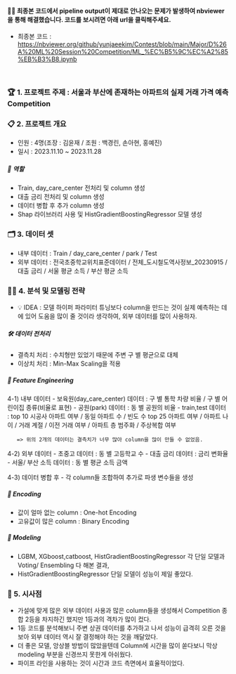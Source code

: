#### 🙇‍♂️ 최종본 코드에서 pipeline output이 제대로 안나오는 문제가 발생하여 nbviewer을 통해 해결했습니다. 코드를 보시려면 아래 url을 클릭해주세요.
- 최종본 코드 : https://nbviewer.org/github/yunjaeekim/Contest/blob/main/Major/D%26A%20ML%20Session%20Competition/ML_%EC%B5%9C%EC%A2%85%EB%B3%B8.ipynb

<br>

### 🏆 1. 프로젝트 주제 : 서울과 부산에 존재하는 아파트의 실제 거래 가격 예측 Competition

### 📋 2. 프로젝트 개요 
- 인원 : 4명(조장 : 김윤재 / 조원 : 백경린, 손아현, 홍예진)
- 일시 : 2023.11.10 ~ 2023.11.28
##### 📌 역할
- Train, day_care_center 전처리 및 column 생성
- 대출 금리 전처리 및 column 생성
- 데이터 병합 후 추가 column 생성
- Shap 라이브러리 사용 및 HistGradientBoostingRegressor 모델 생성

### 🗂️ 3. 데이터 셋
- 내부 데이터 : Train / day_care_center / park / Test
- 외부 데이터 : 전국초중학교위치표준데이터 / 전체_도시철도역사정보_20230915 / 대출 금리 / 서울 평균 소득 / 부산 평균 소득

### 🕵️‍♂️ 4. 분석 및 모델링 전략
- 💡 IDEA : 모델 하이퍼 파라미터 튜닝보다 column을 만드는 것이 실제 예측하는 데에 있어 도움을 많이 줄 것이라 생각하여, 외부 데이터를 많이 사용하자.

##### 🛠️ 데이터 전처리
- 결측치 처리 : 수치형만 있었기 때문에 주변 구 별 평균으로 대체
- 이상치 처리 : Min-Max Scaling을 적용

##### 🚀 Feature Engineering
   4-1) 내부 데이터
      - 보육원(day_care_center) 데이터 : 구 별 통학 차량 비율 / 구 별 어린이집 종류(비율로 표현)
      - 공원(park) 데이터 : 동 별 공원의 비율
      - train,test 데이터 : top 10 시공사 아파트 여부 / 동일 아파트 수 / 빈도 수 top 25 아파트 여부 / 아파트 나이 / 거래 계절 / 이전 거래 여부 / 아파트 층 범주화 / 주상복합 여부 

       => 위의 2개의 데이터는 결측치가 너무 많아 column을 많이 만들 수 없었음.
   4-2) 외부 데이터
      - 초중고 데이터 : 동 별 고등학교 수
      - 대출 금리 데이터 : 금리 변화율
      - 서울/ 부산 소득 데이터 : 동 별 평균 소득 금액

   4-3) 데이터 병합 후
      - 각 column들 조합하여 추가로 파생 변수들을 생성

##### 🔄 Encoding
- 값이 얼마 없는 column : One-hot Encoding
- 고유값이 많은 column : Binary Encoding

##### 🎯 Modeling
- LGBM, XGboost,catboost, HistGradientBoostingRegressor 각 단일 모델과 Voting/ Ensembling 다 해본 결과,
- HistGradientBoostingRegressor 단일 모델이 성능이 제일 좋았다.

### 📝 5. 시사점
- 가설에 맞게 많은 외부 데이터 사용과 많은 column들을 생성해서 Competition 종합 2등을 차지하긴 했지만 1등과의 격차가 많이 컸다.
- 1등 코드를 분석해보니 주변 상권 데이터를 추가하고 나서 성능이 급격히 오른 것을 보아 외부 데이터 역시 잘 결정해야 하는 것을 깨달았다.
- 더 좋은 모델, 앙상블 방법이 많았을텐데 Column에 시간을 많이 쏟다보니 막상 modeling 부분을 신경쓰지 못한게 아쉬웠다.
- 파이프 라인을 사용하는 것이 시간과 코드 측면에서 효율적이었다.
